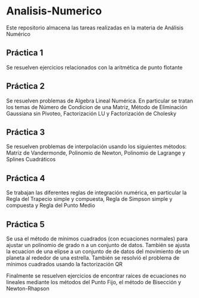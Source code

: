 # Analisis-Numerico
Este repositorio almacena las tareas realizadas en la materia de Análisis Numérico

## Práctica 1
Se resuelven ejercicios relacionados con la aritmética de punto flotante 

## Práctica 2
Se resuelven problemas de Algebra Lineal Numérica. En particular se tratan los temas de Número de Condicion de una Matriz, Método de Eliminación Gaussiana sin Pivoteo, Factorización LU y Factorización de Cholesky

## Práctica 3
Se resuelven problemas de interpolación usando los siguientes métodos: Matriz de Vandermonde, Polinomio de Newton, Polinomio de Lagrange y Splines Cuadráticos

## Práctica 4
Se trabajan las diferentes reglas de integración numérica, en particular la Regla del Trapecio simple y compuesta, Regla de Simpson simple y compuesta y Regla del Punto Medio

## Práctica 5
Se usa el método de mínimos cuadrados (con ecuaciones normales) para ajustar un polinomio de grado n a un conjunto de datos. También se ajusta la ecuacion de una elipse a un conjunto de de datos del movimiento de un planeta al rededor de una estrella. También se resolvió el problema de mínimos cuadrados usando la factorización QR

Finalmente se resuelven ejercicios de encontrar raices de ecuaciones no lineales mediante los métodos del Punto Fijo, el método de Bisección y Newton-Rhapson 
